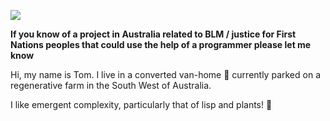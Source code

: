 ![](/blm.pn)

**If you know of a project in Australia related to BLM / justice for First Nations peoples that could use the help of a programmer please let me know**

Hi, my name is Tom. I live in a converted van-home 🚐 currently parked on a regenerative farm in the South West of Australia.

I like emergent complexity, particularly that of lisp and plants! 🌿
